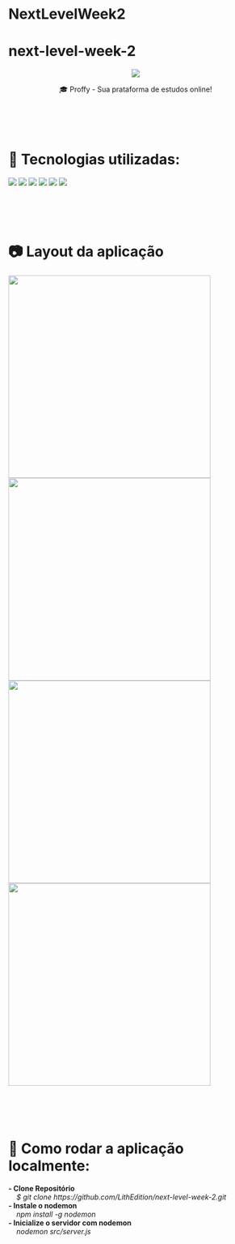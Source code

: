 # NextLevelWeek2

# next-level-week-2
<p align="center">
	<img src="https://github.com/RafaelGoulartB/proffy/blob/master/.github/logo.png" >
</p>
<p align="center">
	🎓 Proffy - Sua prataforma de estudos online!
<br />
<br />
<br />
<br />
<br />
</p>


# 🔨 Tecnologias utilizadas:
<p>
<img src="https://img.shields.io/badge/HTML5-E34F26?style=for-the-badge&logo=html5&logoColor=white" >
<img src="https://img.shields.io/badge/CSS3-1572B6?style=for-the-badge&logo=css3&logoColor=white" >
<img src="https://img.shields.io/badge/JavaScript-F7DF1E?style=for-the-badge&logo=javascript&logoColor=black" >
<img src="https://img.shields.io/badge/Node.js-43853D?style=for-the-badge&logo=node.js&logoColor=white" >
<img src="https://img.shields.io/badge/Express.js-404D59?style=for-the-badge" >
<img src="https://img.shields.io/badge/SQLite-07405E?style=for-the-badge&logo=sqlite&logoColor=white" >
<br />
<br />
<br />
<br />
<br />
</p>

# 📷 Layout da aplicação
<p>
<img src="https://i.imgur.com/PKe1FOM.png" width="400">
<img src="https://i.imgur.com/dMduJdL.png" width="400">
<img src="https://i.imgur.com/msnt74J.png" width="400">
<img src="https://i.imgur.com/eAm6wFA.png" width="400">
<br />
<br />
<br />
<br />
<br />
</p>

# 🚀 Como rodar a aplicação localmente: 
<p> 
	<strong> - Clone Repositório </strong> <br /> 
	&nbsp;&nbsp;&nbsp; <i> $ git clone https://github.com/LithEdition/next-level-week-2.git </i> 
	<br />
	<strong> - Instale o nodemon </strong> <br /> 
	&nbsp;&nbsp;&nbsp; <i> npm install -g nodemon </i>
	<br />
	<strong> - Inicialize o servidor com nodemon </strong> <br /> 
	&nbsp;&nbsp;&nbsp; <i> nodemon src/server.js </i>
</p> 
